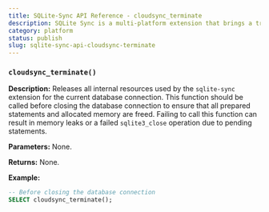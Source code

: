 ```yaml
---
title: SQLite-Sync API Reference - cloudsync_terminate
description: SQLite Sync is a multi-platform extension that brings a true local-first experience to your applications with minimal effort.
category: platform
status: publish
slug: sqlite-sync-api-cloudsync-terminate
---
```


### `cloudsync_terminate()`

**Description:** Releases all internal resources used by the `sqlite-sync` extension for the current database connection. This function should be called before closing the database connection to ensure that all prepared statements and allocated memory are freed. Failing to call this function can result in memory leaks or a failed `sqlite3_close` operation due to pending statements.

**Parameters:** None.

**Returns:** None.

**Example:**

```sql
-- Before closing the database connection
SELECT cloudsync_terminate();
```
